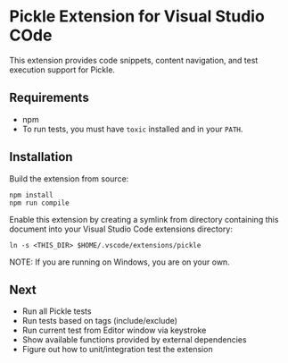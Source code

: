 # Pickle Extension for Visual Studio COde

This extension provides code snippets, content navigation, and test execution support for Pickle.

## Requirements

* npm
* To run tests, you must have `toxic` installed and in your `PATH`.

## Installation

Build the extension from source:

```
npm install
npm run compile
```

Enable this extension by creating a symlink from directory containing this document into your Visual Studio Code extensions directory:

```
ln -s <THIS_DIR> $HOME/.vscode/extensions/pickle
```

NOTE: If you are running on Windows, you are on your own.

## Next

* Run all Pickle tests
* Run tests based on tags (include/exclude)
* Run current test from Editor window via keystroke
* Show available functions provided by external dependencies
* Figure out how to unit/integration test the extension
